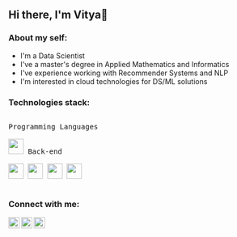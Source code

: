 ## Hi there, I'm Vitya👋

### About my self:

- I'm a Data Scientist
- I've a master's degree in Applied Mathematics and Informatics
- I've experience working with Recommender Systems and NLP
- I'm interested in cloud technologies for DS/ML solutions

### Technologies stack:
<p style="display: inline-block;" align="left">
  <kbd>
    <kbd>Programming Languages</kbd>
    <br>
    <br>
    <img width="30px" src="https://cdn.jsdelivr.net/gh/devicons/devicon/icons/python/python-plain.svg" /> 

  </kbd>
  <kbd>
    <kbd>Back-end</kbd>
    <br>
    <br>
    <img width="30px" src="https://cdn.jsdelivr.net/gh/devicons/devicon/icons/dotnetcore/dotnetcore-original.svg" />
    <img width="30px" src="https://cdn.jsdelivr.net/gh/devicons/devicon/icons/dot-net/dot-net-original.svg" />
    <img width="30px" src="https://cdn.jsdelivr.net/gh/devicons/devicon/icons/flask/flask-original-wordmark.svg" />
    <img width="30px" src="https://cdn.jsdelivr.net/gh/devicons/devicon/icons/sqlalchemy/sqlalchemy-plain.svg" />
  </kbd>


### Connect with me:

[<img align="left" alt="viktor_zuev | LinkedIn" width="22px" src="https://img.icons8.com/color/344/linkedin.svg" />][LinkedIn]
[<img align="left" alt="viktor_zuev | Telegram" width="22px" src="https://img.icons8.com/color/344/telegram-app--v1.svg" />][Telegram]
[<img align="left" alt="viktor_zuev | Instagram" width="22px" src="https://img.icons8.com/fluency/344/instagram-new.svg" />][Instagram]  


[LinkedIn]: https://www.linkedin.com/in/viktor-zuev/
[Instagram]: https://www.instagram.com/viktor_zuev
[Telegram]: https://t.me/viktor_zuev
